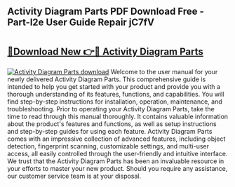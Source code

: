 ## Activity Diagram Parts PDF Download Free - Part-l2e User Guide Repair jC7fV

# <h2><a href="http://dfhqrs.blite.top/?on=Activity+Diagram+Parts">🔗Download New 👉🔴 Activity Diagram Parts</a></h2>

[![Activity Diagram Parts download](https://i.imgur.com/lujVjoI.png)](http://dfhqrs.blite.top/?on=Activity+Diagram+Parts)
Welcome to the user manual for your newly delivered Activity Diagram Parts. This comprehensive guide is intended to help you get started with your product and provide you with a thorough understanding of its features, functions, and capabilities. You will find step-by-step instructions for installation, operation, maintenance, and troubleshooting. Prior to operating your Activity Diagram Parts, take the time to read through this manual thoroughly. It contains valuable information about the product's features and functions, as well as setup instructions and step-by-step guides for using each feature. Activity Diagram Parts comes with an impressive collection of advanced features, including object detection, fingerprint scanning, customizable settings, and multi-user access, all easily controlled through the user-friendly and intuitive interface. We trust that the Activity Diagram Parts has been an invaluable resource in your efforts to master your new product. Should you require any assistance, our customer service team is at your disposal.
